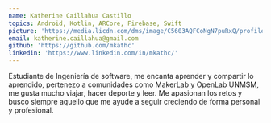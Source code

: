 ```yaml
---
name: Katherine Caillahua Castillo
topics: Android, Kotlin, ARCore, Firebase, Swift
picture: 'https://media.licdn.com/dms/image/C5603AQFCoNgN7puRxQ/profile-displayphoto-shrink_200_200/0?e=1579132800&v=beta&t=XzmAtRVf2Z4MDuqN1hECS1fawmKKGMZnJxz8kD-qkPQ'
email: katherine.caillahua@gmail.com
github: 'https://github.com/mkathc'
linkedin: 'https://www.linkedin.com/in/mkathc/' 
---
```

Estudiante de Ingeniería de software, me encanta aprender y compartir lo aprendido, pertenezo a comunidades como MakerLab y OpenLab UNMSM, me gusta mucho viajar, hacer deporte y leer.
Me apasionan los retos y busco siempre aquello que me ayude a seguir creciendo de forma personal y profesional.
